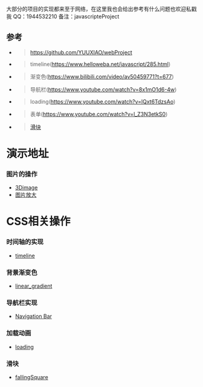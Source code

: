 大部分的项目的实现都来至于网络，在这里我也会给出参考有什么问题也欢迎私戳我
QQ：1944532210 备注：javascripteProject
## 参考
- >https://github.com/YUUXIAO/webProject
- >timeline(https://www.helloweba.net/javascript/285.html)
- >渐变色(https://www.bilibili.com/video/av50459771?t=677)
- >导航栏(https://www.youtube.com/watch?v=8x1mO1d6-4w)
- >loading(https://www.youtube.com/watch?v=lQxt6TdzsAo)
- >表单(https://www.youtube.com/watch?v=l_Z3N3etkS0)
- >[ 滑块](https://www.bilibili.com/video/av51890017)

# 演示地址
### 图片的操作
- [3Dimage](https://zpliu1126.github.io/javascripteProject/image/3Dimage/)
- [图片放大](https://zpliu1126.github.io/javascripteProject/image/album/)

# CSS相关操作
### 时间轴的实现
- [timeline](https://zpliu1126.github.io/javascripteProject/timeline/timeline/)
### 背景渐变色
- [linear_gradient](https://zpliu1126.github.io/javascripteProject/css/linear_gradient/)
### 导航栏实现
- [Navigation Bar](https://zpliu1126.github.io/javascripteProject/css/NavigationBar/)
### 加载动画
- [loading](https://zpliu1126.github.io/javascripteProject/css/loading/)
### 滑块
- [fallingSquare](https://zpliu1126.github.io/javascripteProject/css/FallingSquare/)
